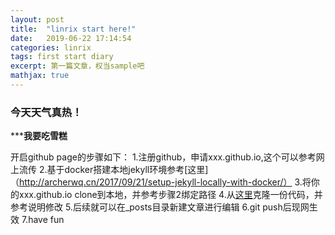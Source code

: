 ```yaml
---
layout: post
title:  "linrix start here!"
date:   2019-06-22 17:14:54
categories: linrix
tags: first start diary
excerpt: 第一篇文章，权当sample吧
mathjax: true
---
```


### 今天天气真热！

***********我要吃雪糕********

开启github page的步骤如下：
1.注册github，申请xxx.github.io,这个可以参考网上流传
2.基于docker搭建本地jekyll环境参考[这里]（http://archerwq.cn/2017/09/21/setup-jekyll-locally-with-docker/）
3.将你的xxx.github.io clone到本地，并参考步骤2绑定路径
4.从[这里](https://github.com/Gaohaoyang/gaohaoyang.github.io)克隆一份代码，并参考说明修改
5.后续就可以在_posts目录新建文章进行编辑
6.git push后现网生效
7.have fun

